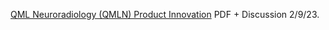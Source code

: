 [QML Neuroradiology (QMLN) Product Innovation](https://www.chemicalqdevice.com/qml-neuroradiology-qmln-product-innovation) PDF + Discussion 2/9/23.
